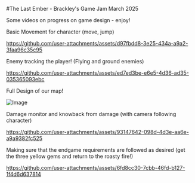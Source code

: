 #The Last Ember - Brackley's Game Jam March 2025

Some videos on progress on game design - enjoy!

Basic Movement for character (move, jump)

https://github.com/user-attachments/assets/d97fbdd8-3e25-434a-a9a2-3faa96c35c95

Enemy tracking the player! (Flying and ground enemies)

https://github.com/user-attachments/assets/ed7ed3be-e6e5-4d36-ad35-035365093ebc

Full Design of our map!

![Image](https://github.com/user-attachments/assets/2b9c1cb6-749d-4658-a13f-c11371c5c09b)

Damage monitor and knowback from damage (with camera following character)

https://github.com/user-attachments/assets/93147642-098d-4d3e-aa6e-a9a9382fc525

Making sure that the endgame requirements are followed as desired (get the three yellow gems and return to the roasty fire!)

https://github.com/user-attachments/assets/6fd8cc30-7cbb-46fd-b127-1f4d6d637814

